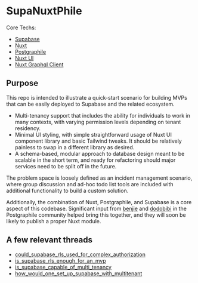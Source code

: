 # SupaNuxtPhile
Core Techs:
- [Supabase](https://www.supabase.com)
- [Nuxt](https://nuxtjs.com)
- [Postgraphile](https://postgraphile.org/)
- [Nuxt UI](https://ui.nuxtlabs.com/getting-started)
- [Nuxt Graphql Client](https://nuxt-graphql-client.web.app/)

## Purpose
This repo is intended to illustrate a quick-start scenario for building MVPs that can be easily deployed to Supabase and the related ecosystem.
- Multi-tenancy support that includes the ability for individuals to work in many contexts, with varying permission levels depending on tenant residency.
- Minimal UI styling, with simple straightforward usage of Nuxt UI component library and basic Tailwind tweaks.  It should be relatively painless to swap in a different library as desired.
- A schema-based, modular approach to database design meant to be scalable in the short term, and ready for refactoring should major services need to be split off in the future.

The problem space is loosely defined as an incident management scenario, where group discussion and ad-hoc todo list tools are included with additional functionality to build a custom solution.

Additionally, the combination of Nuxt, Postgraphile, and Supabase is a core aspect of this codebase.  Significant input from [benjie](https://github.com/benjie/) and [dodobibi](https://github.com/Dodobibi) in the Postgraphile community helped bring this together, and they will soon be likely to publish a proper Nuxt module.

## A few relevant threads
- [could_supabase_rls_used_for_complex_authorization](https://www.reddit.com/r/Supabase/comments/15nem7t/could_supabase_rls_used_for_complex_authorization/)
- [is_supabase_rls_enough_for_an_mvp](https://www.reddit.com/r/Supabase/comments/151xp3w/is_supabase_rls_enough_for_an_mvp/)
- [is_supabase_capable_of_multi_tenancy](https://www.reddit.com/r/Supabase/comments/165kbqs/is_supabase_capable_of_multi_tenancy/)
- [how_would_one_set_up_supabase_with_multitenant](https://www.reddit.com/r/Supabase/comments/zauwim/how_would_one_set_up_supabase_with_multitenant/)